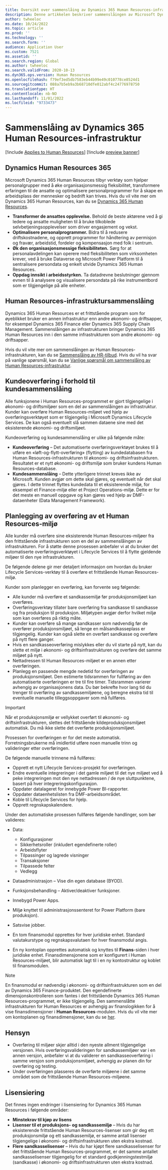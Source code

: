 ```yaml
---
title: Oversikt over sammenslåing av Dynamics 365 Human Resources-infrastruktur
description: Denne artikkelen beskriver sammenslåingen av Microsoft Dynamics 365 Human Resources-infrastruktur.
author: twheeloc
ms.date: 10/24/2022
ms.topic: article
ms.prod: ''
ms.technology: ''
ms.search.form: ''
audience: Application User
ms.custom: 7521
ms.assetid: ''
ms.search.region: Global
ms.author: twheeloc
ms.search.validFrom: 2020-10-13
ms.dyn365.ops.version: Human Resources
ms.openlocfilehash: f79ef3ed5db7583eb44b99e49c010778ce8524d1
ms.sourcegitcommit: 088a7b5eb9a3b68710dfe012abf4c24776978750
ms.translationtype: HT
ms.contentlocale: nb-NO
ms.lasthandoff: 11/01/2022
ms.locfileid: "9733473"
---
```

# <a name="dynamics-365-human-resources-infrastructure-merge"></a>Sammenslåing av Dynamics 365 Human Resources-infrastruktur 

[!include [Applies to Human Resources](../includes/applies-to-hr.md)]
[!include [preview banner](../includes/preview-banner.md)]

## <a name="dynamics-human-resources-365"></a>Dynamics Human Resources 365

Microsoft Dynamics 365 Human Resources tilbyr verktøy som hjelper personalgrupper med å øke organisasjonsmessig fleksibilitet, transformere erfaringen til de ansatte og optimalisere personalprogrammer for å skape en arbeidsplass der mennesker og bedrift kan trives. Hvis du vil vite mer om Dynamics 365 Human Resources, kan du se [Dynamics 365 Human Resources](https://dynamics.microsoft.com/human-resources/overview/).

- **Transformer de ansattes opplevelse.** Behold de beste aktørene ved å gi ledere og ansatte muligheten til å bruke tilkoblede selvbetjeningsopplevelser som driver engasjement og vekst.
- **Optimalisere personalprogrammer.** Bidra til å redusere driftskostnadene, og opprett programmer for håndtering av permisjon og fravær, arbeidstid, fordeler og kompensasjon med folk i sentrum.
- **Øk den organisasjonsmessige fleksibiliteten.** Sørg for at personalavdelingen kan operere med fleksibiliteten som virksomheten krever, ved å bruke Dataverse og Microsoft Power Platform til å sentralisere persondata og enkelt utvide Dynamics 365 Human Resources.
- **Oppdag innsikt i arbeidsstyrken.** Ta datadrevne beslutninger gjennom evnen til å analysere og visualisere persondata på rike instrumentbord som er tilgjengelige på alle enheter.

## <a name="human-resources-infrastructure-merge"></a>Human Resources-infrastruktursammenslåing

Dynamics 365 Human Resources er et frittstående program som for øyeblikket bruker en annen infrastruktur enn andre økonomi- og driftsapper, for eksempel Dynamics 365 Finance eller Dynamics 365 Supply Chain Management. Sammenslåingen av infrastrukturen bringer Dynamics 365 Human Resources inn i den samme infrastrukturen som andre økonomi- og driftsapper.

Hvis du vil vite mer om sammenslåingen av Human Resources-infrastrukturen, kan du se [Sammenslåing av HR-tilbud](https://cloudblogs.microsoft.com/dynamics365/it/2021/09/15/merging-of-hr-offerings-brings-capabilities-together-for-customers/). Hvis du vil ha svar på vanlige spørsmål, kan du se [Vanlige spørsmål om sammenslåing av Human Resources-infrastruktur](./hr-infrastructure-merge-faq.md).

## <a name="customer-migration-vs-customer-merge"></a>Kundeoverføring i forhold til kundesammenslåing

Alle funksjonene i Human Resources-programmet er gjort tilgjengelige i økonomi- og driftsmiljøer som en del av sammenslåingen av infrastruktur. Kunder kan overføre Human Resources-miljøet ved hjelp av overføringsverktøyet som er tilgjengelig i Microsoft Dynamics Lifecycle Services. De kan også eventuelt slå sammen dataene sine med det eksisterende økonomi- og driftsmiljøet. 

Kundeoverføring og kundesammenslåing er ulike på følgende måte:

- **Kundeoverføring** – Det automatiserte overføringsverktøyet brukes til å utføre en «løft-og-flytt-overføring» (flytting) av kundedatabasen fra Human Resources-infrastrukturen til økonomi- og driftsinfrastrukturen. Resultatet er et nytt økonomi- og driftsmiljø som bruker kundens Human Resources-database. 
- **Kundesammenslåing** – Dette ytterligere trinnet kreves ikke av Microsoft. Kunden avgjør om dette skal gjøres, og eventuelt når det skal gjøres. I dette trinnet flyttes kundedata til et eksisterende miljø, for eksempel et Finance-miljø eller et Project Operations-miljø. Dette er for det meste en manuell oppgave og kan gjøres ved hjelp av DMF-dataenheter (Data Management Framework). 

## <a name="planning-a-human-resources-environment-migration"></a>Planlegging av overføring av et Human Resources-miljø

Alle kunder må overføre sine eksisterende Human Resources-miljøer fra den frittstående infrastrukturen som en del av sammenslåingen av infrastrukturen. For å støtte denne prosessen anbefaler vi at du bruker det automatiserte overføringsverktøyet i Lifecycle Services til å flytte gjeldende miljøer til den nye infrastrukturen. 

De følgende delene gir mer detaljert informasjon om hvordan du bruker Lifecycle Services-verktøy til å overføre et frittstående Human Resources-miljø. 

Kunder som planlegger en overføring, kan forvente seg følgende:

- Alle kunder må overføre et sandkassemiljø før produksjonsmiljøet kan overføres. 
- Overføringsverktøy tillater bare overføring fra sandkasse til sandkasse og fra produksjon til produksjon. Miljøtypen avgjør derfor hvilket miljø som kan overføres på riktig måte. 
- Kunder kan overføre så mange sandkasser som nødvendig før de overfører produksjonsmiljøet, så lenge en målsandkasseplass er tilgjengelig. Kunder kan også slette en overført sandkasse og overføre på nytt flere ganger. 
- Hvis en sandkasseoverføring mislykkes eller du vil starte på nytt, kan du slette et miljø i økonomi- og driftsinfrastrukturen og overføre det samme miljøet på nytt.
- Nettadressen til Human Resources-miljøet er en annen etter overføringen.
- Planlegg en passende mengde nedetid for overføringen av produksjonsmiljøet. Den estimerte tidsrammen for fullføring av den automatiserte overføringen er tre til fire timer. Tidsrammen varierer avhengig av organisasjonens data. Du bør bekrefte hvor lang tid du trenger til overføring av sandkassemiljøene, og beregne ekstra tid til eventuelle manuelle tilleggsoppgaver som må fullføres.

> [!IMPORTANT] 
> Når et produksjonsmiljø er vellykket overført til økonomi- og driftsinfrastrukturen, slettes det frittstående kildeproduksjonsmiljøet automatisk. Du må ikke slette det overførte produksjonsmiljøet. 

Prosessen for overføringen er for det meste automatisk. Forretningsbrukerne må imidlertid utføre noen manuelle trinn og valideringer etter overføringen.

De følgende manuelle trinnene må fullføres:

- Opprett et nytt Lifecycle Services-prosjekt for overføringen.
- Endre eventuelle integreringer i det gamle miljøet til det nye miljøet ved å peke integreringen mot den nye nettadressen / de nye sluttpunktene, basert på hver integreringskonfigurasjon.
- Oppdater datalageret for innebygde Power BI-rapporter.
- Oppdater dataenhetslisten fra DMF-arbeidsområdet.
- Koble til Lifecycle Services for hjelp.
- Opprett regnskapskalendere.

Under den automatiske prosessen fullføres følgende handlinger, som bør valideres:

- Data:

    - Konfigurasjoner
    - Sikkerhetsroller (inkludert egendefinerte roller)
    - Arbeidsflyter
    - Tilpassinger og lagrede visninger
    - Transaksjoner
    - Tilpassede felter
    - Vedlegg

- Dataadministrasjon – Vise din egen database (BYOD).
- Funksjonsbehandling – Aktiver/deaktiver funksjoner.
- Innebygd Power Apps.
- Miljø knyttet til administrasjonssenteret for Power Platform (bare produksjon).
- Satsvise jobber.
- En tom finansmodul opprettes for hver juridiske enhet. Standard valutakurstype og regnskapsvalutaen for hver finansmodul angis.
- En ny kontoplan opprettes automatisk og knyttes til **Finans**-siden i hver juridiske enhet. Finansdimensjonene som er konfigurert i Human Resources-miljøet, blir automatisk lagt til i en ny kontostruktur og koblet til finansmodulen. 

> [!NOTE]
> En finansmodul er nødvendig i økonomi- og driftsinfrastrukturen som en del av Dynamics 365 Finance-produktet. Den egendefinerte dimensjonskontrolleren som fantes i det frittstående Dynamics 365 Human Resources-programmet, er ikke tilgjengelig. Den sammenslåtte infrastrukturen for Human Resources er avhengig av finanslogikken for å vise finansdimensjoner i **Human Resources**-modulen. Hvis du vil vite mer om kontoplanen og finansdimensjoner, kan du se [her](../finance/general-ledger/plan-chart-of-accounts.md). 

## <a name="considerations"></a>Hensyn

- Overføring til miljøer skjer alltid i den nyeste allment tilgjengelige versjonen. Hvis overføringsvalideringen for sandkassemiljøer var i en annen versjon, anbefaler vi at du validerer en sandkasseoverføring i samme versjon som produksjonsmiljøet, avhengig av planen din for overføring og testing. 
- Under overføringen plasseres de overførte miljøene i det samme området som de frittstående Human Resources-miljøene.

## <a name="licensing"></a>Lisensiering

Det finnes ingen endringer i lisensiering for Dynamics 365 Human Resources i følgende områder: 

- **Minstekrav til kjøp av lisens**
- **Lisenser til et produksjons- og sandkassemiljø** – Hvis du har eksisterende frittstående Human Resources-lisenser som gir deg ett produksjonsmiljø og ett sandkassemiljø, er samme antall lisenser tilgjengelige i økonomi- og driftsinfrastrukturen uten ekstra kostnad.
- **Flere sandkasselisenser** – Hvis du har kjøpt flere sandkasselisenser for det frittstående Human Resources-programmet, er det samme antallet sandkasselisenser tilgjengelig for et standard godkjenningstestmiljø (sandkasse) i økonomi- og driftsinfrastrukturen uten ekstra kostnad. 
